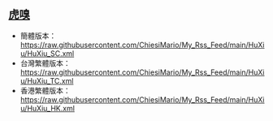 ## [虎嗅](https://feedx.net/rss/huxiu.xml)
- 簡體版本：https://raw.githubusercontent.com/ChiesiMario/My_Rss_Feed/main/HuXiu/HuXiu_SC.xml
- 台灣繁體版本：https://raw.githubusercontent.com/ChiesiMario/My_Rss_Feed/main/HuXiu/HuXiu_TC.xml
- 香港繁體版本：https://raw.githubusercontent.com/ChiesiMario/My_Rss_Feed/main/HuXiu/HuXiu_HK.xml